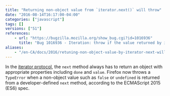 ```yaml
---
title: "Returning non-object value from `iterator.next()` will throw"
date: "2016-08-14T16:17:00-04:00"
categories: ["javascript"]
tags: []
versions: ["51"]
references:
    - url: "https://bugzilla.mozilla.org/show_bug.cgi?id=1016936"
      title: "Bug 1016936 - Iteration: throw if the value returned by iterator.next() is not an object"
aliases:
    - "/en-CA/docs/2016/retuning-non-object-value-by-iterator-next-will-throw/"
---
```

In the [iterator protocol](https://developer.mozilla.org/en-US/docs/Web/JavaScript/Reference/Iteration_protocols#iterator), the `next` method always has to return an object with appropriate properties including `done` and `value`. Firefox now throws a `TypeError` when a non-object value such as `false` or `undefined` is returned from a developer-defined `next` method, according to the ECMAScript 2015 (ES6) spec.
